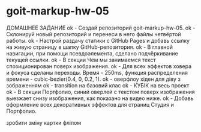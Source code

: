 # goit-markup-hw-05

ДОМАШНЕЕ ЗАДАНИЕ
ok - Создай репозиторий goit-markup-hw-05.
ok - Склонируй новый репозиторий и перенеси в него файлы четвёртой работы.
ok - Настрой раздачу статики с GitHub Pages и добавь ссылку на живую страницу в шапку GitHub-репозитория.
ok - В главной навигации, при помощи псевдоэлемента, сделано подчёркивание текущей ссылки.
ok - В секции Чем мы занимаемся текст спозиционирован поверх изображения.
ok - Для всех эффектов ховера и фокуса сделаны переходы. Время - 250ms, функция распределения времени - cubic-bezier(0.4, 0, 0.2, 1).
ok - оверфлоу хіден для діву з зображенням
ok - transition на базовий клас
ok - КУБІК на весь проект
ok - В секции Портфолио, синий оверлей с текстом поверх изображения выезжает снизу изображения, как показано на видео ниже.
ok - Добавь оформление всех декоративных эффектов для страниц Студия и Портфолио.

зробити зміну картки фліпом
